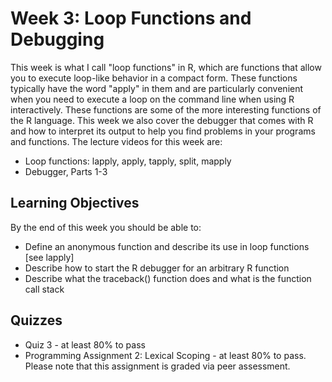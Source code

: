 # Week 3: Loop Functions and Debugging

This week is what I call "loop functions" in R, which are functions that allow you to execute loop-like behavior in a compact form. These functions typically have the word "apply" in them and are particularly convenient when you need to execute a loop on the command line when using R interactively. These functions are some of the more interesting functions of the R language. This week we also cover the debugger that comes with R and how to interpret its output to help you find problems in your programs and functions. The lecture videos for this week are:

- Loop functions: lapply, apply, tapply, split, mapply
- Debugger, Parts 1-3

## Learning Objectives
By the end of this week you should be able to:

- Define an anonymous function and describe its use in loop functions [see lapply]
- Describe how to start the R debugger for an arbitrary R function
- Describe what the traceback() function does and what is the function call stack

## Quizzes
- Quiz 3 - at least 80% to pass
- Programming Assignment 2: Lexical Scoping - at least 80% to pass. Please note that this assignment is graded via peer assessment.
